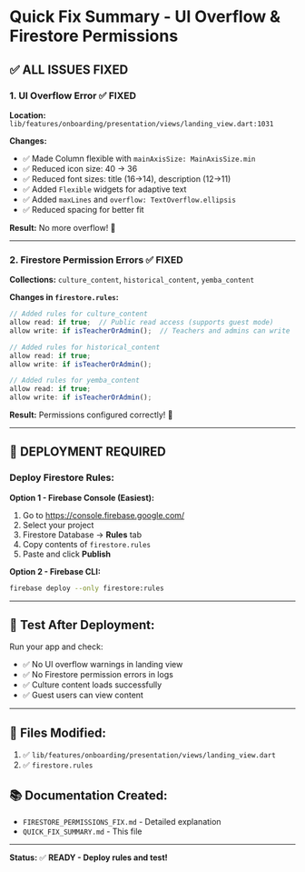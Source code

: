 # Quick Fix Summary - UI Overflow & Firestore Permissions

## ✅ ALL ISSUES FIXED

### 1. **UI Overflow Error** ✅ FIXED
**Location:** `lib/features/onboarding/presentation/views/landing_view.dart:1031`

**Changes:**
- ✅ Made Column flexible with `mainAxisSize: MainAxisSize.min`
- ✅ Reduced icon size: 40 → 36
- ✅ Reduced font sizes: title (16→14), description (12→11)
- ✅ Added `Flexible` widgets for adaptive text
- ✅ Added `maxLines` and `overflow: TextOverflow.ellipsis`
- ✅ Reduced spacing for better fit

**Result:** No more overflow! 🎉

---

### 2. **Firestore Permission Errors** ✅ FIXED
**Collections:** `culture_content`, `historical_content`, `yemba_content`

**Changes in `firestore.rules`:**
```javascript
// Added rules for culture_content
allow read: if true;  // Public read access (supports guest mode)
allow write: if isTeacherOrAdmin();  // Teachers and admins can write

// Added rules for historical_content  
allow read: if true;
allow write: if isTeacherOrAdmin();

// Added rules for yemba_content
allow read: if true;
allow write: if isTeacherOrAdmin();
```

**Result:** Permissions configured correctly! 🎉

---

## 🚀 **DEPLOYMENT REQUIRED**

### Deploy Firestore Rules:

**Option 1 - Firebase Console (Easiest):**
1. Go to https://console.firebase.google.com/
2. Select your project
3. Firestore Database → **Rules** tab
4. Copy contents of `firestore.rules`
5. Paste and click **Publish**

**Option 2 - Firebase CLI:**
```bash
firebase deploy --only firestore:rules
```

---

## 🧪 **Test After Deployment:**

Run your app and check:
- ✅ No UI overflow warnings in landing view
- ✅ No Firestore permission errors in logs
- ✅ Culture content loads successfully
- ✅ Guest users can view content

---

## 📁 **Files Modified:**
1. ✅ `lib/features/onboarding/presentation/views/landing_view.dart`
2. ✅ `firestore.rules`

## 📚 **Documentation Created:**
- `FIRESTORE_PERMISSIONS_FIX.md` - Detailed explanation
- `QUICK_FIX_SUMMARY.md` - This file

---

**Status:** ✅ **READY - Deploy rules and test!**

